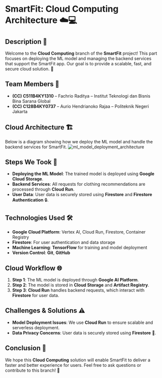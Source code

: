 # SmartFit: Cloud Computing Architecture ☁️💻

## Description 📖
Welcome to the **Cloud Computing** branch of the **SmartFit** project! This part focuses on deploying the ML model and managing the backend services that support the SmartFit app. Our goal is to provide a scalable, fast, and secure cloud solution. 🚀

## Team Members 👥
- **(CC) C511B4KY1310** – Fachrio Raditya – Institut Teknologi dan Bisnis Bina Sarana Global
- **(CC) C128B4KY0737** – Aurio Hendrianoko Rajaa – Politeknik Negeri Jakarta

## Cloud Architecture 🏗️
Below is a diagram showing how we deploy the ML model and handle the backend services for SmartFit.
![ml_model_deployment_architecture](https://github.com/user-attachments/assets/b2eb3bd7-0df2-41d2-9d76-02043b5c40f9)

## Steps We Took 📝
- **Deploying the ML Model**: The trained model is deployed using **Google Cloud Storage**.
- **Backend Services**: All requests for clothing recommendations are processed through **Cloud Run**.
- **User Data**: User data is securely stored using **Firestore** and **Firestore Authentication** 🔒.

## Technologies Used 🛠️
- **Google Cloud Platform**: Vertex AI, Cloud Run, Firestore, Container Registry
- **Firestore**: For user authentication and data storage
- **Machine Learning**: **TensorFlow** for training and model deployment
- **Version Control**: **Git**, **GitHub**

## Cloud Workflow 🌐
1. **Step 1**: The ML model is deployed through **Google AI Platform**.
2. **Step 2**: The model is stored in **Cloud Storage** and **Artifact Registry**.
3. **Step 3**: **Cloud Run** handles backend requests, which interact with **Firestore** for user data.

## Challenges & Solutions ⚠️
- **Model Deployment Issues**: We use **Cloud Run** to ensure scalable and serverless deployment.
- **Data Privacy Concerns**: User data is securely stored using **Firestore** 🔐.

## Conclusion 🌟
We hope this **Cloud Computing** solution will enable SmartFit to deliver a faster and better experience for users. Feel free to ask questions or contribute to this branch! 💬

